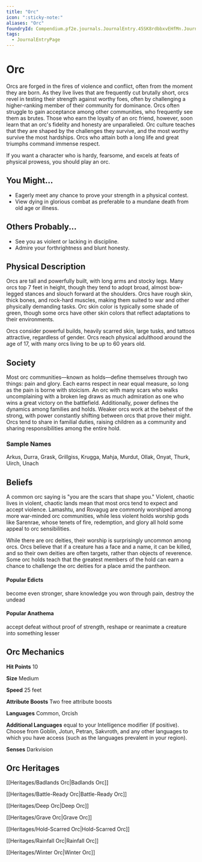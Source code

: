 ```yaml
---
title: "Orc"
icon: ":sticky-note:"
aliases: "Orc"
foundryId: Compendium.pf2e.journals.JournalEntry.45SK8rdbbxvEHfMn.JournalEntryPage.GCxhDyf1ZNlLiDKZ
tags:
  - JournalEntryPage
---
```


# Orc
Orcs are forged in the fires of violence and conflict, often from the moment they are born. As they live lives that are frequently cut brutally short, orcs revel in testing their strength against worthy foes, often by challenging a higher-ranking member of their community for dominance. Orcs often struggle to gain acceptance among other communities, who frequently see them as brutes. Those who earn the loyalty of an orc friend, however, soon learn that an orc's fidelity and honesty are unparalleled. Orc culture teaches that they are shaped by the challenges they survive, and the most worthy survive the most hardships. Orcs who attain both a long life and great triumphs command immense respect.

If you want a character who is hardy, fearsome, and excels at feats of physical prowess, you should play an orc.

## You Might...

*   Eagerly meet any chance to prove your strength in a physical contest.
*   View dying in glorious combat as preferable to a mundane death from old age or illness.

## Others Probably...

*   See you as violent or lacking in discipline.
*   Admire your forthrightness and blunt honesty.

## Physical Description

Orcs are tall and powerfully built, with long arms and stocky legs. Many orcs top 7 feet in height, though they tend to adopt broad, almost bow-legged stances and slouch forward at the shoulders. Orcs have rough skin, thick bones, and rock-hard muscles, making them suited to war and other physically demanding tasks. Orc skin color is typically some shade of green, though some orcs have other skin colors that reflect adaptations to their environments.

Orcs consider powerful builds, heavily scarred skin, large tusks, and tattoos attractive, regardless of gender. Orcs reach physical adulthood around the age of 17, with many orcs living to be up to 60 years old.

## Society

Most orc communities—known as holds—define themselves through two things: pain and glory. Each earns respect in near equal measure, so long as the pain is borne with stoicism. An orc with many scars who walks uncomplaining with a broken leg draws as much admiration as one who wins a great victory on the battlefield. Additionally, power defines the dynamics among families and holds. Weaker orcs work at the behest of the strong, with power constantly shifting between orcs that prove their might. Orcs tend to share in familial duties, raising children as a community and sharing responsibilities among the entire hold.

### Sample Names

Arkus, Durra, Grask, Grillgiss, Krugga, Mahja, Murdut, Ollak, Onyat, Thurk, Uirch, Unach

## Beliefs

A common orc saying is "you are the scars that shape you." Violent, chaotic lives in violent, chaotic lands mean that most orcs tend to expect and accept violence. Lamashtu, and Rovagug are commonly worshiped among more war-minded orc communities, while less violent holds worship gods like Sarenrae, whose tenets of fire, redemption, and glory all hold some appeal to orc sensibilities.

While there are orc deities, their worship is surprisingly uncommon among orcs. Orcs believe that if a creature has a face and a name, it can be killed, and so their own deities are often targets, rather than objects of reverence. Some orc holds teach that the greatest members of the hold can earn a chance to challenge the orc deities for a place amid the pantheon.

#### **Popular Edicts**

become even stronger, share knowledge you won through pain, destroy the undead

#### **Popular Anathema**

accept defeat without proof of strength, reshape or reanimate a creature into something lesser

## Orc Mechanics

**Hit Points** 10

**Size** Medium

**Speed** 25 feet

**Attribute Boosts** Two free attribute boosts

**Languages** Common, Orcish

**Additional Languages** equal to your Intelligence modifier (if positive). Choose from Goblin, Jotun, Petran, Sakvroth, and any other languages to which you have access (such as the languages prevalent in your region).

**Senses** Darkvision

## Orc Heritages

[[Heritages/Badlands Orc|Badlands Orc]]

[[Heritages/Battle-Ready Orc|Battle-Ready Orc]]

[[Heritages/Deep Orc|Deep Orc]]

[[Heritages/Grave Orc|Grave Orc]]

[[Heritages/Hold-Scarred Orc|Hold-Scarred Orc]]

[[Heritages/Rainfall Orc|Rainfall Orc]]

[[Heritages/Winter Orc|Winter Orc]]